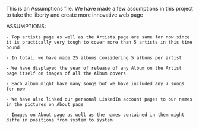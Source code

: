 This is an Assumptions file. We have made a few assumptions in this project to take the liberty and create more innovative web page

ASSUMPTIONS:

	- Top artists page as well as the Artists page are same for now since it is practically very tough to cover more than 5 artists in this time bound
	
	- In total, we have made 25 albums considering 5 albums per artist
	
	- We have displayed the year of release of any Album on the Artist page itself on images of all the Album covers
	
	- Each album might have many songs but we have included any 7 songs for now
	
	- We have also linked our personal LinkedIn account pages to our names in the pictures on About page
	
	- Images on About page as well as the names contained in them might diffe in positions from system to system
